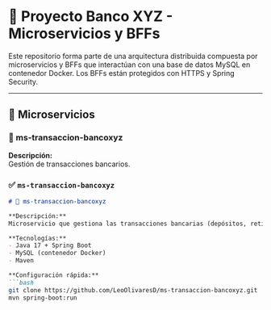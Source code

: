 # 🏦 Proyecto Banco XYZ - Microservicios y BFFs

Este repositorio forma parte de una arquitectura distribuida compuesta por microservicios y BFFs que interactúan con una base de datos MySQL en contenedor Docker. Los BFFs están protegidos con HTTPS y Spring Security.

---

## 🔹 Microservicios

### 📁 ms-transaccion-bancoxyz

**Descripción:**  
Gestión de transacciones bancarios.
### ✅ `ms-transaccion-bancoxyz`

```markdown
# 📁 ms-transaccion-bancoxyz

**Descripción:**  
Microservicio que gestiona las transacciones bancarias (depósitos, retiros, transferencias).

**Tecnologías:**  
- Java 17 + Spring Boot  
- MySQL (contenedor Docker)  
- Maven

**Configuración rápida:**
```bash
git clone https://github.com/LeoOlivaresD/ms-transaccion-bancoxyz.git
mvn spring-boot:run
